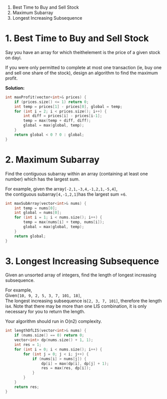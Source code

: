 1. Best Time to Buy and Sell Stock
2. Maximum Subarray
3. Longest Increasing Subsequence

# 1. Best Time to Buy and Sell Stock

Say you have an array for which theithelement is the price of a given stock on dayi.

If you were only permitted to complete at most one transaction \(ie, buy one and sell one share of the stock\), design an algorithm to find the maximum profit.

**Solution:**

```cpp
int maxProfit(vector<int>& prices) {
    if (prices.size() <= 1) return 0;
    int temp = prices[1] - prices[0], global = temp;
    for (int i = 2; i < prices.size(); i++) {
        int diff = prices[i] - prices[i-1];
        temp = max(temp + diff, diff);
        global = max(global, temp);
    }
    return global < 0 ? 0 : global;
}
```

# 2. Maximum Subarray

Find the contiguous subarray within an array \(containing at least one number\) which has the largest sum.

For example, given the array`[-2,1,-3,4,-1,2,1,-5,4]`,  
the contiguous subarray`[4,-1,2,1]`has the largest sum =`6`.

```cpp
int maxSubArray(vector<int>& nums) {
    int temp = nums[0];
    int global = nums[0];
    for (int i = 1; i < nums.size(); i++) {
        temp = max(nums[i] + temp, nums[i]);
        global = max(global, temp);
    }
    return global;
}
```

# 3. Longest Increasing Subsequence

Given an unsorted array of integers, find the length of longest increasing subsequence.

For example,  
Given`[10, 9, 2, 5, 3, 7, 101, 18]`,  
The longest increasing subsequence is`[2, 3, 7, 101]`, therefore the length is`4`. Note that there may be more than one LIS combination, it is only necessary for you to return the length.

Your algorithm should run in O\(n2\) complexity.

```cpp
int lengthOfLIS(vector<int>& nums) {
    if (nums.size() == 0) return 0;
    vector<int> dp(nums.size() + 1, 1);
    int res = 1;
    for (int i = 0; i < nums.size(); i++) {
        for (int j = 0; j < i; j++) {
            if (nums[i] > nums[j]) {
                dp[i] = max(dp[i], dp[j] + 1);
                res = max(res, dp[i]);
            }
        }
    }
    return res;
}
```







